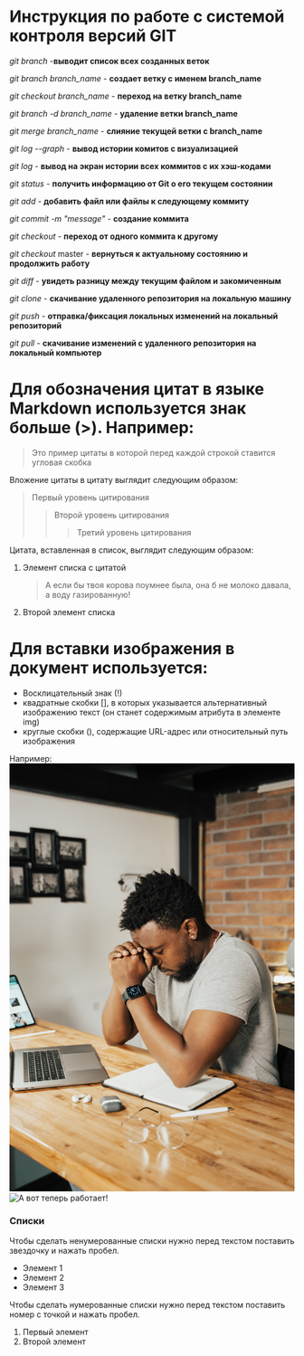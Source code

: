 # Инструкция по работе с системой контроля версий GIT

*git branch* -**выводит список всех созданных веток**

*git branch branch_name* - **создает ветку с именем branch_name**

*git checkout branch_name* - **переход на ветку branch_name**

*git branch -d branch_name* - **удаление ветки branch_name**

*git merge branch_name* - **слияние текущей ветки с branch_name**

*git log --graph* - **вывод истории комитов с визуализацией**

*git log* - **вывод на экран истории всех коммитов с их хэш-кодами**

*git status* - **получить информацию от Git о его текущем состоянии**

*git add* - **добавить файл или файлы к следующему коммиту**

*git commit -m "message"* - **создание коммита**

*git checkout* - **переход от одного коммита к другому**

*git checkout* master - **вернуться к актуальному состоянию и продолжить работу**

*git diff* - **увидеть разницу между текущим файлом и закомиченным**

*git clone* - **скачивание удаленного репозитория на локальную машину**

*git push* - **отправка/фиксация локальных изменений на локальный репозиторий**

*git pull* - **скачивание изменений с удаленного репозитория на локальный компьютер**

   
# Для обозначения цитат в языке Markdown используется знак больше (>). Например:
>Это пример цитаты
>в которой перед каждой строкой
>ставится угловая скобка

Вложение цитаты в цитату выглядит следующим образом:
>Первый уровень цитирования
>>Второй уровень цитирования
>>>Третий уровень цитирования

Цитата, вставленная в список, выглядит следующим образом:
1. Элемент списка с цитатой
   >А если бы твоя корова поумнее была, она б не молоко давала, а воду газированную!
2. Второй элемент списка

# Для вставки изображения в документ используется:
* Восклицательный знак (!)
* квадратные скобки [], в которых указывается альтернативный изображению текст (он станет содержимым атрибута в элементе img)
* круглые скобки (), содержащие URL-адрес или относительный путь изображения

Например:
![Ну почему эта команда опять не работает?](pexels-tima-miroshnichenko-5198257.jpg)
![А вот теперь работает!](pexels-tima-miroshnichenko-5198241.jpg)

### **Списки**

Чтобы сделать ненумерованные списки нужно перед текстом поставить звездочку и нажать пробел.

* Элемент 1
* Элемент 2
* Элемент 3

Чтобы сделать нумерованные списки нужно перед текстом поставить номер с точкой и нажать пробел.

1. Первый элемент
2. Второй элемент
